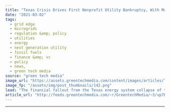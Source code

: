 ```yaml
---
title: "Texas Crisis Drives First Nonprofit Utility Bankruptcy, With More Fallout Expected"
date: "2021-03-02"
tags: 
  - grid edge
  - microgrids
  - regulation &amp; policy
  - utilities
  - energy
  - next generation utility
  - fossil fuels
  - finance &amp; vc
  - policy
  - news,
  - green tech media
source: "green tech media"
image_url: "https://assets.greentechmedia.com/content/images/articles/Texas_snow_license_plate_jumper_cables_XL.jpg"
image_fp: "/assets/img/post_thumbnails/142.png"
lead: "The financial fallout from the Texas energy system collapse of two weeks ago has begun. And with tens of billions of dollars in energy costs yet to be settled from a week of sky-high wholesale electricity prices in the midst of a breakdown of the sta ..."
article_url: "http://feeds.greentechmedia.com/~r/GreentechMedia/~3/vp7EJ-vaucU/texas-crisis-drives-first-public-power-bankruptcy-with-more-fallout-expected"
---
```


---
